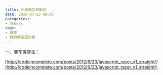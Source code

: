 ```yaml
---
title: 小游戏实现集贴
date: 2016-07-13 09:45
categories:
- Others
tags:
- 游戏
- 我的博客园文章
---
```

<div style="top: 0px">


一、赛车类算法：

[http://codeincomplete.com/posts/2012/6/23/javascript_racer_v1_straight/](http://codeincomplete.com/posts/2012/6/23/javascript_racer_v1_straight/)
</div>